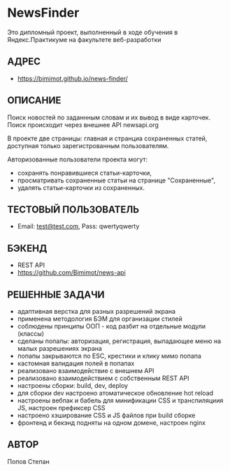 NewsFinder
=============================
Это дипломный проект,
выполненный в ходе обучения в Яндекс.Практикуме
на факультете веб-разработки

АДРЕС
-----------
- https://bimimot.github.io/news-finder/


ОПИСАНИЕ
-----------
Поиск новостей по заданнным словам и их вывод в виде карточек.
Поиск происходит через внешнее API newsapi.org

В проекте две страницы: главная и странциа сохраненных статей,
доступная только зарегистрованным пользователям.

Авторизованные пользователи проекта могут:
- сохранять понравившиеся статьи-карточки,
- просматривать сохраненные статьи на странице "Сохраненные",
- удалять статьи-карточки из сохраненных.


ТЕСТОВЫЙ ПОЛЬЗОВАТЕЛЬ
-----------
- Email: test@test.com,
  Pass: qwertyqwerty


БЭКЕНД
-----------
- REST API
- https://github.com/Bimimot/news-api


РЕШЕННЫЕ ЗАДАЧИ
-----------
- адаптивная верстка для разных разрешений экрана
- применена методология БЭМ для организации стилей
- соблюдены принципы ООП - код разбит на отдельные модули (классы)
- сделаны попапы: авторизация, регистрация, выпадающее меню на малых разрешениях экрана
- попапы закрываются по ESC, крестики и клику мимо попапа
- кастомная валидация полей в попапах
- реализовано взаимодействие с внешнем API
- реализовано взаимодействием с собственным REST API
- настроены сборки: build, dev, deploy 
- для сборки dev настроено атоматическое обновление hot reload
- настроены вебпак и бабель для минификации CSS и транспиляциия JS, настроен префиксер CSS
- настроено хэширование CSS и JS файлов при build сборке
- фронтенд и бекэнд подняты на одном домене, настроен nginx


АВТОР
-----------
Попов Степан

